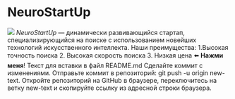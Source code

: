 # NeuroStartUp
![](https://netology-code.github.io/git-homeworks/introduction/assets/logo.png)
*NeuroStartUp* — динамически развивающийся стартап, специализирующийся на поиске с использованием новейших технологий искусственного интеллекта.
Наши преимущества:
1.Высокая точность поиска
2. Высокая скорость поиска
3. Низкая цена
   ⬅️ **Нажми меня**! Текст для вставки в файл README.md
   Сделайте коммит с изменениями.
   Отправьте коммит в репозиторий: git push -u origin new-text.
   Откройте репозиторий на GitHub в браузере, переключитесь на ветку new-text и скопируйте ссылку из адресной строки браузера.
  